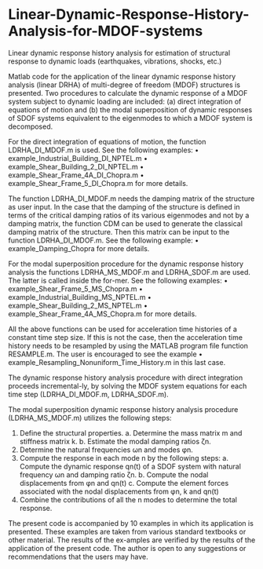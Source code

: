 # Linear-Dynamic-Response-History-Analysis-for-MDOF-systems
Linear dynamic response history analysis for estimation of structural response to dynamic loads (earthquakes, vibrations, shocks, etc.)

Matlab code for the application of the linear dynamic response history analysis (linear DRHA) of multi-degree of freedom (MDOF) structures is presented. Two procedures to calculate the dynamic response of a MDOF system subject to dynamic loading are included:
(a) direct integration of equations of motion and 
(b) the modal superposition of dynamic responses of SDOF systems equivalent to the eigenmodes to which a MDOF system is decomposed. 

For the direct integration of equations of motion, the function LDRHA_DI_MDOF.m is used. See the following examples:
•	example_Industrial_Building_DI_NPTEL.m
•	example_Shear_Building_2_DI_NPTEL.m
•	example_Shear_Frame_4A_DI_Chopra.m
•	example_Shear_Frame_5_DI_Chopra.m
for more details. 

The function LDRHA_DI_MDOF.m needs the damping matrix of the structure as user input. In the case that the damping of the structure is defined in terms of the critical damping ratios of its various eigenmodes and not by a damping matrix, the function CDM can be used to generate the classical damping matrix of the structure. Then this matrix can be input to the function LDRHA_DI_MDOF.m. See the following example:
•	example_Damping_Chopra
for more details.

For the modal superposition procedure for the dynamic response history analysis the functions LDRHA_MS_MDOF.m and LDRHA_SDOF.m are used. The latter is called inside the for-mer. See the following examples:
•	example_Shear_Frame_5_MS_Chopra.m
•	example_Industrial_Building_MS_NPTEL.m
•	example_Shear_Building_2_MS_NPTEL.m
•	example_Shear_Frame_4A_MS_Chopra.m
for more details. 

All the above functions can be used for acceleration time histories of a constant time step size. If this is not the case, then the acceleration time history needs to be resampled by using the MATLAB program file function RESAMPLE.m. The user is encouraged to see the example
•	example_Resampling_Nonuniform_Time_History.m
in this last case. 

The dynamic response history analysis procedure with direct integration proceeds incremental-ly, by solving the MDOF system equations for each time step (LDRHA_DI_MDOF.m, LDRHA_SDOF.m). 

The modal superposition dynamic response history analysis procedure (LDRHA_MS_MDOF.m) utilizes the following steps:
1. Define the structural properties.
a. Determine the mass matrix m and stiffness matrix k.
b. Estimate the modal damping ratios ζn.
2. Determine the natural frequencies ωn and modes φn.
3. Compute the response in each mode n by the following steps:
a. Compute the dynamic response qn(t) of a SDOF system with natural frequency ωn and damping ratio ζn.
b. Compute the nodal displacements from φn and qn(t)
c. Compute the element forces associated with the nodal displacements from φn, k and qn(t)
4. Combine the contributions of all the n modes to determine the total response.

The present code is accompanied by 10 examples in which its application is presented. These examples are taken from various standard textbooks or other material. The results of the ex-amples are verified by the results of the application of the present code.
The author is open to any suggestions or recommendations that the users may have.
